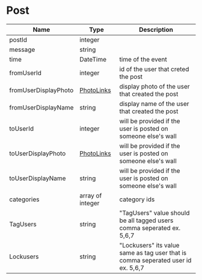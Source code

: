 Post
=

|Name|Type|Description|
|----|----|-----------|
|postId|integer||
|message|string||
|time|DateTime|time of the event|
|fromUserId|integer|id of the user that creted the post|
|fromUserDisplayPhoto|[PhotoLinks](https://github.com/zazzlife/api-docs/blob/master/objects/PhotoLinks.md)|display photo of the user that created the post|
|fromUserDisplayName|string|display name of the user that created the post|
|toUserId|integer|will be provided if the user is posted on someone else's wall|
|toUserDisplayPhoto|[PhotoLinks](https://github.com/zazzlife/api-docs/blob/master/objects/PhotoLinks.md)|will be provided if the user is posted on someone else's wall|
|toUserDisplayName|string|will be provided if the user is posted on someone else's wall|
|categories|array of integer|category ids|
|TagUsers|string|"TagUsers" value should be all tagged users comma seperated ex. 5,6,7|
|Lockusers|string| "Lockusers" its value same as tag user that is comma seperated user id	ex. 5,6,7|
